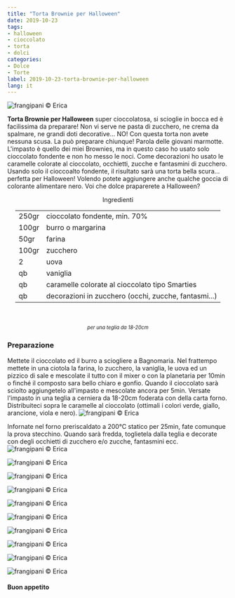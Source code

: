 ```yaml
---
title: "Torta Brownie per Halloween"
date: 2019-10-23
tags:
- halloween
- cioccolato
- torta
- dolci
categories:
- Dolce
- Torte
label: 2019-10-23-torta-brownie-per-halloween
lang: it 
---
```

![](header.jpeg "frangipani © Erica")

**Torta Brownie per Halloween** super cioccolatosa, si scioglie in bocca ed è facilissima da preparare! Non vi serve ne pasta di zucchero, ne crema da spalmare, ne grandi doti decorative... NO! Con questa torta non avete nessuna scusa. La può preparare chiunque! Parola delle giovani marmotte. L'impasto è quello dei miei Brownies, ma in questo caso ho usato solo cioccolato fondente e non ho messo le noci. Come decorazioni ho usato le caramelle colorate al cioccolato, occhietti, zucche e fantasmini di zucchero. Usando solo il cioccoalto fondente, il risultato sarà una torta bella scura... perfetta per Halloween! Volendo potete aggiungere anche qualche goccia di colorante alimentare nero. Voi che dolce praparerete a Halloween?

<div id="wrapper" style="text-align: center">
  <div id="yourdiv" style="display: inline-block;">
    <div class="ingredients" itemscope itemtype="http://schema.org/Recipe">
      <span itemprop="name" style="display:none;">Torta Brownie per Halloween</span>
      <span itemprop="recipeCategory" style="display:none;">Dolce</span>
      <img itemprop="image" style="display:none;" class="ignore-gallery-item" src="header.jpeg"/>
      <span itemprop="author" style="display:none;">Erica Raiano</span>
      <span itemprop="description" style="display:none;">Torta Brownie per Halloween super cioccolatosa, si scioglie in bocca ed è facilissima da preparare! Non vi serve ne pasta di zucchero, ne crema da spalmare, ne grandi doti decorative...</span>
      <div class="ingredients-title">Ingredienti</div>
      <table>
        <tbody>
          <tr itemprop="recipeIngredient">
            <td>250gr</td>
            <td>cioccolato fondente, min. 70%</td>
          </tr>
          <tr itemprop="recipeIngredient">
            <td>100gr</td>
            <td>burro o margarina</td>
          </tr>
          <tr itemprop="recipeIngredient">
            <td>50gr</td>
            <td>farina</td>
          </tr>
          <tr itemprop="recipeIngredient">
            <td>100gr</td>
            <td>zucchero</td>
          </tr>
          <tr itemprop="recipeIngredient">
            <td>2</td>
            <td>uova</td>
          </tr>
          <tr itemprop="recipeIngredient">
            <td>qb</td>
            <td>vaniglia</td>
          </tr>
          <tr itemprop="recipeIngredient">
            <td>qb</td>
            <td>caramelle colorate al cioccolato tipo Smarties</td>
          </tr>
          <tr itemprop="recipeIngredient">
            <td>qb</td>
            <td>decorazioni in zucchero (occhi, zucche, fantasmi...)</td>
          </tr>
        </tbody>
      </table>
      <br></br>
      <i class="pull-right" style="font-size: 80%;">per una teglia da 18-20cm</i>
    </div>
  </div>
</div>


<h3>
  <font color="grey">
    <i class="fa fa-cogs"></i>
  </font> Preparazione
</h3>

Mettete il cioccolato ed il burro a sciogliere a Bagnomaria. Nel frattempo mettete in una ciotola la farina, lo zucchero, la vaniglia, le uova ed un pizzico di sale e mescolate il tutto con il mixer o con la planetaria per 10min o finché il composto sara bello chiaro e gonfio. Quando il cioccolato sarà sciolto aggiungetelo all'impasto e mescolate ancora per 5min. Versate l'impasto in una teglia a cerniera da 18-20cm foderata con della carta forno. Distribuiteci sopra le caramelle al cioccolato (ottimali i colori verde, giallo, arancione, viola e nero).
![](teglia.jpeg "frangipani © Erica")

Infornate nel forno preriscaldato a 200°C statico per 25min, fate comunque la prova stecchino. Quando sarà fredda, toglietela dalla teglia e decorate con degli occhietti di zucchero e/o zucche, fantasmini ecc.
![](risultato1.jpeg "frangipani © Erica")

![](risultato2.jpeg "frangipani © Erica")

![](risultato3.jpeg "frangipani © Erica")

![](risultato4.jpeg "frangipani © Erica")

![](risultato5.jpeg "frangipani © Erica")

![](risultato6.jpeg "frangipani © Erica")

![](risultato7.jpeg "frangipani © Erica")

![](risultato8.jpeg "frangipani © Erica")

![](risultato9.jpeg "frangipani © Erica")

![](risultato10.jpeg "frangipani © Erica")

<h4>Buon appetito
  <font color="red">
    <i class="fa fa-smile-o"></i>
  </font>
</h4>